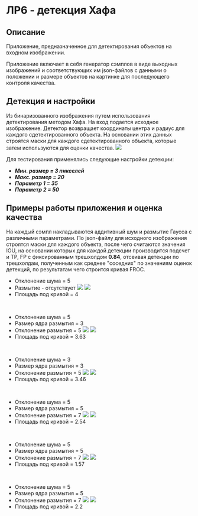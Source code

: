 # ЛР6 - детекция Хафа

## Описание
Приложение, предназначенное для детектирования объектов на входном изображении.

Приложение включает в себя генератор сэмплов в виде выходных изображений и соответствующих им json-файлов с данными о положении и размере объектов на картинке для последующего контроля качества.

## Детекция и настройки
Из бинаризованного изображения путем использования детектирования методом Хафа. На вход подается исходное изображение. Детектор возвращает координаты центра и радиус для каждого сдетектированного объекта. На основании этих данных строятся маски для каждого сдетектированного объекта, которые затем используются для оценки качества.
    ![](../../assets/lab06/lab06_5_one_mask.png)


Для тестирования применялись следующие настройки детекции:
- ***Мин. размер = 3 пикселей***
- ***Макс. размер = 20***
- ***Параметр 1 = 35***
- ***Параметр 2 = 50***

## Примеры работы приложения и оценка качества
На каждый сэмпл накладываются аддитивный шум и размытие Гаусса с различными параметрами.
По json-файлу для исходного изображения строятся маски для каждого объекта, после чего считаются значения IOU, на основании которых для каждой детекции производится подсчет и TP, FP с фиксированным трешхолдом **0.84**, отсеивая детекции по трешхолдам, полученным как среднее "соседних" по значениям оценок детекций, по результатам чего строится кривая FROC.

- Отклонение шума = 5
- Размытие - отсутствует
    ![](../../assets/lab06/lab06_0.png)
    ![](../../assets/lab06/lab06_0_froc.png)
- Площадь под кривой = 4

<br />

- Отклонение шума = 5
- Размер ядра размытия = 3
- Отклонение размытия = 5
    ![](../../assets/lab06/lab06_1.png)
    ![](../../assets/lab06/lab06_1_froc.png)
- Площадь под кривой = 3.63

<br />

- Отклонение шума = 3
- Размер ядра размытия = 3
- Отклонение размытия = 5
    ![](../../assets/lab06/lab06_2.png)
    ![](../../assets/lab06/lab06_2_froc.png)
- Площадь под кривой = 3.46

<br />

- Отклонение шума = 5
- Размер ядра размытия = 5
- Отклонение размытия = 7
    ![](../../assets/lab06/lab06_3.png)
    ![](../../assets/lab06/lab06_3_froc.png)
- Площадь под кривой = 2.54

<br />

- Отклонение шума = 5
- Размер ядра размытия = 5
- Отклонение размытия = 7
    ![](../../assets/lab06/lab06_4.png)
    ![](../../assets/lab06/lab06_4_froc.png)
- Площадь под кривой = 1.57

<br />

- Отклонение шума = 5
- Размер ядра размытия = 5
- Отклонение размытия = 7
    ![](../../assets/lab06/lab06_5.png)
    ![](../../assets/lab06/lab06_5_froc.png)
- Площадь под кривой = 2.2